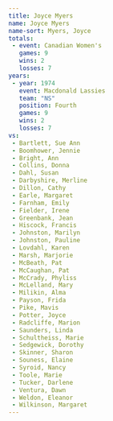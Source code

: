 ```yaml
---
title: Joyce Myers
name: Joyce Myers
name-sort: Myers, Joyce
totals:
 - event: Canadian Women's
   games: 9
   wins: 2
   losses: 7
years:
 - year: 1974
   event: Macdonald Lassies
   team: "NS"
   position: Fourth
   games: 9
   wins: 2
   losses: 7
vs:
 - Bartlett, Sue Ann
 - Boomhower, Jennie
 - Bright, Ann
 - Collins, Donna
 - Dahl, Susan
 - Darbyshire, Merline
 - Dillon, Cathy
 - Earle, Margaret
 - Farnham, Emily
 - Fielder, Irene
 - Greenbank, Jean
 - Hiscock, Francis
 - Johnston, Marilyn
 - Johnston, Pauline
 - Lovdahl, Karen
 - Marsh, Marjorie
 - McBeath, Pat
 - McCaughan, Pat
 - McCrady, Phyliss
 - McLelland, Mary
 - Milikin, Alma
 - Payson, Frida
 - Pike, Mavis
 - Potter, Joyce
 - Radcliffe, Marion
 - Saunders, Linda
 - Schultheiss, Marie
 - Sedgewick, Dorothy
 - Skinner, Sharon
 - Souness, Elaine
 - Syroid, Nancy
 - Toole, Marie
 - Tucker, Darlene
 - Ventura, Dawn
 - Weldon, Eleanor
 - Wilkinson, Margaret
---
```


